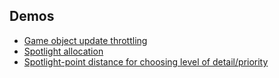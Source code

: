 ## Demos

* [Game object update throttling](http://archo.work/random/gamedev/update_throttling.html)
* [Spotlight allocation](http://archo.work/random/gamedev/spotlight_allocation.html)
* [Spotlight-point distance for choosing level of detail/priority](http://archo.work/random/gamedev/spotlight_distance_lod.html)
